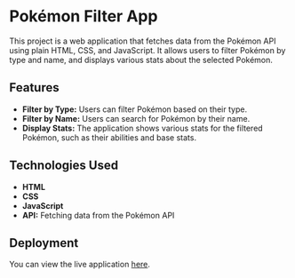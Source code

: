 # Pokémon Filter App

This project is a web application that fetches data from the Pokémon API using plain HTML, CSS, and JavaScript. It allows users to filter Pokémon by type and name, and displays various stats about the selected Pokémon.

## Features

- **Filter by Type:** Users can filter Pokémon based on their type.
- **Filter by Name:** Users can search for Pokémon by their name.
- **Display Stats:** The application shows various stats for the filtered Pokémon, such as their abilities and base stats.

## Technologies Used

- **HTML**
- **CSS**
- **JavaScript**
- **API:** Fetching data from the Pokémon API

## Deployment

You can view the live application [here](https://pokomon-search-n8z7ta218-terngs-projects.vercel.app/).
